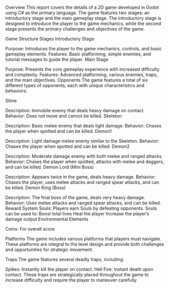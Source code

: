 Overview
This report covers the details of a 2D game developed in Godot using C# as the primary language. The game features two stages: an introductory stage and the main gameplay stage. The introductory stage is designed to introduce the player to the game mechanics, while the second stage presents the primary challenges and objectives of the game.

Game Structure
Stages
Introductory Stage

Purpose: Introduces the player to the game mechanics, controls, and basic gameplay elements.
Features: Basic platforming, simple enemies, and tutorial messages to guide the player.
Main Stage

Purpose: Presents the core gameplay experience with increased difficulty and complexity.
Features: Advanced platforming, various enemies, traps, and the main objectives.
Opponents
The game features a total of six different types of opponents, each with unique characteristics and behaviors:

Slime

Description: Immobile enemy that deals heavy damage on contact.
Behavior: Does not move and cannot be killed.
Skeleton

Description: Basic melee enemy that deals light damage.
Behavior: Chases the player when spotted and can be killed.
Demon1

Description: Light damage melee enemy similar to the Skeleton.
Behavior: Chases the player when spotted and can be killed.
Demon2

Description: Moderate damage enemy with both melee and ranged attacks.
Behavior: Chases the player when spotted, attacks with melee and daggers, and can be killed.
Demon Lord (Mini Boss)

Description: Appears twice in the game, deals heavy damage.
Behavior: Chases the player, uses melee attacks and ranged spear attacks, and can be killed.
Demon King (Boss)

Description: The final boss of the game, deals very heavy damage.
Behavior: Uses melee attacks and ranged spear attacks, and can be killed.
Reward System
Souls: Players earn Souls by defeating opponents. Souls can be used to:
Boost total lives
Heal the player
Increase the player’s damage output
Environmental Elements

Coins: For overall score

Platforms
The game includes various platforms that players must navigate. These platforms are integral to the level design and provide both challenges and opportunities for strategic movement.

Traps
The game features several deadly traps, including:

Spikes: Instantly kill the player on contact.
Hell Fire: Instant death upon contact.
These traps are strategically placed throughout the game to increase difficulty and require the player to maneuver carefully.
